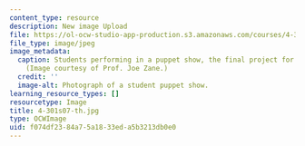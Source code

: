 ```yaml
---
content_type: resource
description: New image Upload
file: https://ol-ocw-studio-app-production.s3.amazonaws.com/courses/4-301-introduction-to-the-visual-arts-spring-2007/f074df2384a75a1833eda5b3213db0e0_4-301s07-th.jpg
file_type: image/jpeg
image_metadata:
  caption: Students performing in a puppet show, the final project for this course.
    (Image courtesy of Prof. Joe Zane.)
  credit: ''
  image-alt: Photograph of a student puppet show.
learning_resource_types: []
resourcetype: Image
title: 4-301s07-th.jpg
type: OCWImage
uid: f074df23-84a7-5a18-33ed-a5b3213db0e0
---
```

